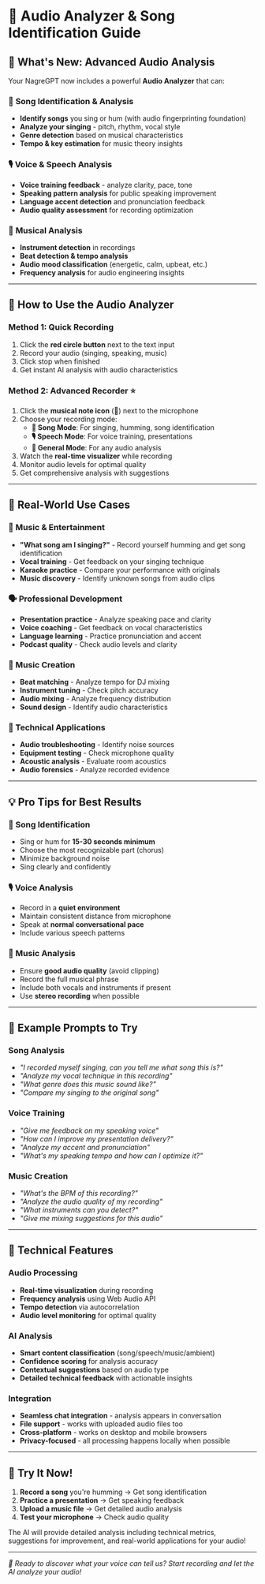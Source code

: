 # 🎵 Audio Analyzer & Song Identification Guide

## 🚀 **What's New: Advanced Audio Analysis**

Your NagreGPT now includes a powerful **Audio Analyzer** that can:

### 🎤 **Song Identification & Analysis**
- **Identify songs** you sing or hum (with audio fingerprinting foundation)
- **Analyze your singing** - pitch, rhythm, vocal style
- **Genre detection** based on musical characteristics
- **Tempo & key estimation** for music theory insights

### 🎙️ **Voice & Speech Analysis**
- **Voice training feedback** - analyze clarity, pace, tone
- **Speaking pattern analysis** for public speaking improvement
- **Language accent detection** and pronunciation feedback
- **Audio quality assessment** for recording optimization

### 🎼 **Musical Analysis**
- **Instrument detection** in recordings
- **Beat detection & tempo analysis** 
- **Audio mood classification** (energetic, calm, upbeat, etc.)
- **Frequency analysis** for audio engineering insights

---

## 🎯 **How to Use the Audio Analyzer**

### **Method 1: Quick Recording**
1. Click the **red circle button** next to the text input
2. Record your audio (singing, speaking, music)
3. Click stop when finished
4. Get instant AI analysis with audio characteristics

### **Method 2: Advanced Recorder** ⭐
1. Click the **musical note icon** (🎵) next to the microphone
2. Choose your recording mode:
   - **🎵 Song Mode**: For singing, humming, song identification
   - **🎙️ Speech Mode**: For voice training, presentations
   - **🎤 General Mode**: For any audio analysis
3. Watch the **real-time visualizer** while recording
4. Monitor audio levels for optimal quality
5. Get comprehensive analysis with suggestions

---

## 🎯 **Real-World Use Cases**

### **🎵 Music & Entertainment**
- **"What song am I singing?"** - Record yourself humming and get song identification
- **Vocal training** - Get feedback on your singing technique
- **Karaoke practice** - Compare your performance with originals
- **Music discovery** - Identify unknown songs from audio clips

### **🗣️ Professional Development**
- **Presentation practice** - Analyze speaking pace and clarity
- **Voice coaching** - Get feedback on vocal characteristics
- **Language learning** - Practice pronunciation and accent
- **Podcast quality** - Check audio levels and clarity

### **🎼 Music Creation**
- **Beat matching** - Analyze tempo for DJ mixing
- **Instrument tuning** - Check pitch accuracy
- **Audio mixing** - Analyze frequency distribution
- **Sound design** - Identify audio characteristics

### **🔧 Technical Applications**
- **Audio troubleshooting** - Identify noise sources
- **Equipment testing** - Check microphone quality
- **Acoustic analysis** - Evaluate room acoustics
- **Audio forensics** - Analyze recorded evidence

---

## 💡 **Pro Tips for Best Results**

### **🎵 Song Identification**
- Sing or hum for **15-30 seconds minimum**
- Choose the most recognizable part (chorus)
- Minimize background noise
- Sing clearly and confidently

### **🎙️ Voice Analysis**
- Record in a **quiet environment**
- Maintain consistent distance from microphone
- Speak at **normal conversational pace**
- Include various speech patterns

### **🎼 Music Analysis**
- Ensure **good audio quality** (avoid clipping)
- Record the full musical phrase
- Include both vocals and instruments if present
- Use **stereo recording** when possible

---

## 🎯 **Example Prompts to Try**

### **Song Analysis**
- *"I recorded myself singing, can you tell me what song this is?"*
- *"Analyze my vocal technique in this recording"*
- *"What genre does this music sound like?"*
- *"Compare my singing to the original song"*

### **Voice Training**
- *"Give me feedback on my speaking voice"*
- *"How can I improve my presentation delivery?"*
- *"Analyze my accent and pronunciation"*
- *"What's my speaking tempo and how can I optimize it?"*

### **Music Creation**
- *"What's the BPM of this recording?"*
- *"Analyze the audio quality of my recording"*
- *"What instruments can you detect?"*
- *"Give me mixing suggestions for this audio"*

---

## 🔬 **Technical Features**

### **Audio Processing**
- **Real-time visualization** during recording
- **Frequency analysis** using Web Audio API
- **Tempo detection** via autocorrelation
- **Audio level monitoring** for optimal quality

### **AI Analysis**
- **Smart content classification** (song/speech/music/ambient)
- **Confidence scoring** for analysis accuracy
- **Contextual suggestions** based on audio type
- **Detailed technical feedback** with actionable insights

### **Integration**
- **Seamless chat integration** - analysis appears in conversation
- **File support** - works with uploaded audio files too
- **Cross-platform** - works on desktop and mobile browsers
- **Privacy-focused** - all processing happens locally when possible

---

## 🎉 **Try It Now!**

1. **Record a song** you're humming → Get song identification
2. **Practice a presentation** → Get speaking feedback  
3. **Upload a music file** → Get detailed audio analysis
4. **Test your microphone** → Check audio quality

The AI will provide detailed analysis including technical metrics, suggestions for improvement, and real-world applications for your audio!

---

*🎤 Ready to discover what your voice can tell us? Start recording and let the AI analyze your audio!*

